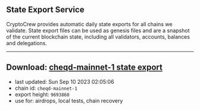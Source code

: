 ## State Export Service
CryptoCrew provides automatic daily state exports for all chains we validate. State export files can be used as genesis files and are a snapshot of the current blockchain state, including all validators, accounts, balances and delegations.

---
**Download: [cheqd-mainnet-1 state export](https://dl.ccvalidators.com/SERVICE/cheqd/cheqd-mainnet-1_export_9693860.json)**
---

- last updated: Sun Sep 10 2023 02:05:06
- chain id: `cheqd-mainnet-1`
- export height: `9693860`
- use for: airdrops, local tests, chain recovery

